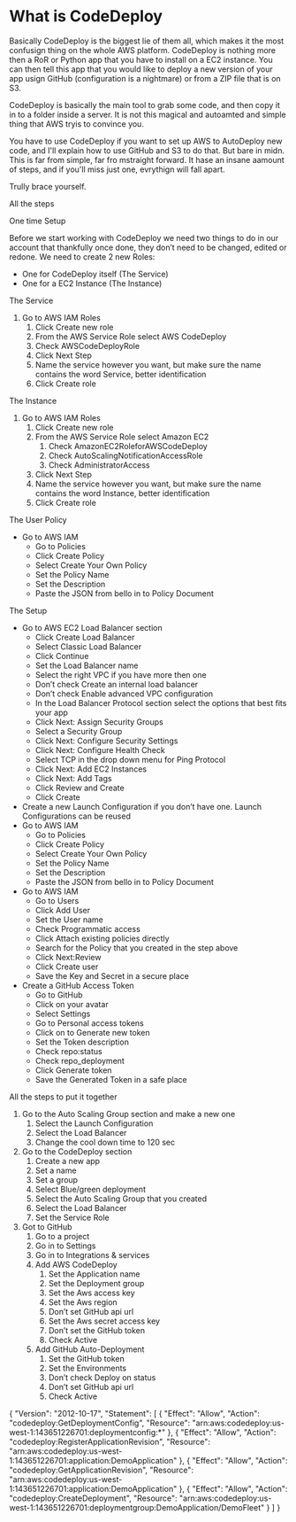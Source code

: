 # What is CodeDeploy

Basically CodeDeploy is the biggest lie of them all, which makes it the most confusign thing on the whole AWS platform. CodeDeploy is nothing more then a RoR or Python app that you have to install on a EC2 instance. You can then tell this app that you would like to deploy a new version of your app usign GitHub (configuration is a nightmare) or from a ZIP file that is on S3. 

CodeDeploy is basically the main tool to grab some code, and then copy it in to a folder inside a server. It is not this magical and autoamted and simple thing that AWS tryis to convince you. 

You have to use CodeDeploy if you want to set up AWS to AutoDeploy new code, and I'll explain how to use GitHub and S3 to do that. But bare in midn. This is far from simple, far fro mstraight forward. It hase an insane aamount of steps, and if you'll miss just one, evrythign will fall apart. 

Trully brace yourself.

All the steps

One time Setup

Before we start working with CodeDeploy we need two things to do in our account that thankfully once done, they don’t need to be changed, edited or redone. We need to create 2 new Roles:

- One for CodeDeploy itself (The Service)
- One for a EC2 Instance (The Instance)

The Service

1. Go to AWS IAM Roles
    1. Click Create new role
    2. From the AWS Service Role select AWS CodeDeploy
    3. Check AWSCodeDeployRole
    4. Click Next Step
    5. Name the service however you want, but make sure the name contains the word Service, better identification
    6. Click Create role

The Instance

1. Go to AWS IAM Roles
    1. Click Create new role
    2. From the AWS Service Role select Amazon EC2
        1. Check AmazonEC2RoleforAWSCodeDeploy
        2. Check AutoScalingNotificationAccessRole
        3. Check AdministratorAccess
    3. Click Next Step
    4. Name the service however you want, but make sure the name contains the word Instance, better identification
    5. Click Create role

The User Policy



- Go to AWS IAM
    - Go to Policies
    - Click Create Policy
    - Select Create Your Own Policy
    - Set the Policy Name
    - Set the Description
    - Paste the JSON from bello in to Policy Document


The Setup

- Go to AWS EC2 Load Balancer section
    - Click Create Load Balancer
    - Select Classic Load Balancer
    - Click Continue
    - Set the Load Balancer name
    - Select the right VPC if you have more then one
    - Don’t check Create an internal load balancer
    - Don’t check Enable advanced VPC configuration
    - In the Load Balancer Protocol section select the options that best fits your app
    - Click Next: Assign Security Groups
    - Select a Security Group
    - Click Next: Configure Security Settings
    - Click Next: Configure Health Check
    - Select TCP in the drop down menu for Ping Protocol
    - Click Next: Add EC2 Instances
    - Click Next: Add Tags
    - Click Review and Create
    - Click Create
- Create a new Launch Configuration if you don’t have one. Launch Configurations can be reused
- Go to AWS IAM
    - Go to Policies
    - Click Create Policy
    - Select Create Your Own Policy
    - Set the Policy Name
    - Set the Description
    - Paste the JSON from bello in to Policy Document
- Go to AWS IAM
    - Go to Users
    - Click Add User
    - Set the User name
    - Check Programmatic access
    - Click Attach existing policies directly
    - Search for the Policy that you created in the step above
    - Click Next:Review
    - Click Create user
    - Save the Key and Secret in a secure place
- Create a GitHub Access Token
    - Go to GitHub
    - Click on your avatar
    - Select Settings
    - Go to Personal access tokens
    - Click on to Generate new token
    - Set the Token description
    - Check repo:status
    - Check repo_deployment
    - Click Generate token
    - Save the Generated Token in a safe place

All the steps to put it together

1. Go to the Auto Scaling Group section and make a new one
    1. Select the Launch Configuration
    2. Select the Load Balancer
    3. Change the cool down time to 120 sec
2. Go to the CodeDeploy section
    1. Create a new app
    2. Set a name
    3. Set a group
    4. Select Blue/green deployment
    5. Select the Auto Scaling Group that you created
    6. Select the Load Balancer
    7. Set the Service Role
3. Got to GitHub
    1. Go to a project
    2. Go in to Settings
    3. Go in to Integrations & services
    4. Add AWS CodeDeploy
        1. Set the Application name
        2. Set the Deployment group
        3. Set the Aws access key
        4. Set the Aws region
        5. Don’t set GitHub api url
        6. Set the Aws secret access key
        7. Don’t set the GitHub token
        8. Check Active
    5. Add GitHub Auto-Deployment
        1. Set the GitHub token
        2. Set the Environments
        3. Don’t check Deploy on status
        4. Don’t set GitHub api url
        5. Check Active

{
  "Version": "2012-10-17",
  "Statement": [
    {
      "Effect": "Allow",
      "Action": "codedeploy:GetDeploymentConfig",
      "Resource": "arn:aws:codedeploy:us-west-1:143651226701:deploymentconfig:*"
    },
    {
      "Effect": "Allow",
      "Action": "codedeploy:RegisterApplicationRevision",
      "Resource": "arn:aws:codedeploy:us-west-1:143651226701:application:DemoApplication"
    },
    {
      "Effect": "Allow",
      "Action": "codedeploy:GetApplicationRevision",
      "Resource": "arn:aws:codedeploy:us-west-1:143651226701:application:DemoApplication"
    },
    {
      "Effect": "Allow",
      "Action": "codedeploy:CreateDeployment",
      "Resource": "arn:aws:codedeploy:us-west-1:143651226701:deploymentgroup:DemoApplication/DemoFleet"
    }
  ]
}

